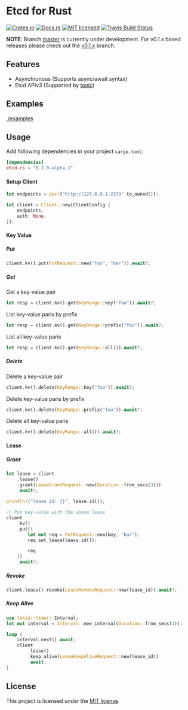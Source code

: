 Etcd for Rust
====

[![Crates.io][crates-badge]][crates-url]
[![Docs.rs][docs-badge]][docs-url]
[![MIT licensed][mit-badge]][mit-url]
[![Travis Build Status][travis-badge]][travis-url]

[crates-badge]: https://img.shields.io/crates/v/etcd-rs.svg
[crates-url]: https://crates.io/crates/etcd-rs
[docs-badge]: https://docs.rs/etcd-rs/badge.svg
[docs-url]: https://docs.rs/etcd-rs
[mit-badge]: https://img.shields.io/badge/license-MIT-blue.svg
[mit-url]: LICENSE-MIT
[travis-badge]: https://travis-ci.org/ccc13/etcd-rs.svg?branch=master
[travis-url]: https://travis-ci.org/ccc13/etcd-rs

**NOTE**: Branch [master](https://github.com/ccc13/etcd-rs/tree/master) is currently under development. For v0.1.x based releases please check out the [v0.1.x](https://github.com/ccc13/etcd-rs/tree/v0.1.x) branch.

Features
----

- Asynchronous (Supports async/await syntax)
- Etcd APIv3 (Supported by [tonic](https://github.com/hyperium/tonic))

Examples
----

[./examples](./examples)

Usage
----

Add following dependencies in your project `cargo.toml`:

```toml
[dependencies]
etcd-rs = "0.2.0-alpha.1"
```

#### Setup Client

```rust
let endpoints = vec!["http://127.0.0.1:2379".to_owned()];

let client = Client::new(ClientConfig {
    endpoints,
    auth: None,
});
```

#### Key Value

##### Put

```rust
client.kv().put(PutRequest::new("foo", "bar")).await?;
```

##### Get

Get a key-value pair

```rust
let resp = client.kv().get(KeyRange::key("foo")).await?;
```

List key-value paris by prefix

```rust
let resp = client.kv().get(KeyRange::prefix("foo")).await?;
```

List all key-value paris

```rust
let resp = client.kv().get(KeyRange::all()).await?;
```

##### Delete

Delete a key-value pair

```rust
client.kv().delete(KeyRange::key("foo")).await?;
```

Delete key-value paris by prefix

```rust
client.kv().delete(KeyRange::prefix("foo")).await?;
```

Delete all key-value paris

```rust
client.kv().delete(KeyRange::all()).await?;
```

#### Lease

##### Grant

```rust
let lease = client
    .lease()
    .grant(LeaseGrantRequest::new(Duration::from_secs(3)))
    .await?;
        
println!("lease id: {}", lease.id());

// Put key-value with the above lease
client
    .kv()
    .put({
        let mut req = PutRequest::new(key, "bar");
        req.set_lease(lease.id());

        req
    })
    .await?;
```

##### Revoke

```rust
client.lease().revoke(LeaseRevokeRequest::new(lease_id)).await?;
```

##### Keep Alive

```rust
use tokio::timer::Interval;
let mut interval = Interval::new_interval(Duration::from_secs(1));

loop {
    interval.next().await;
    client
        .lease()
        .keep_alive(LeaseKeepAliveRequest::new(lease_id))
        .await;
}
```

License
----

This project is licensed under the [MIT license](LICENSE).
